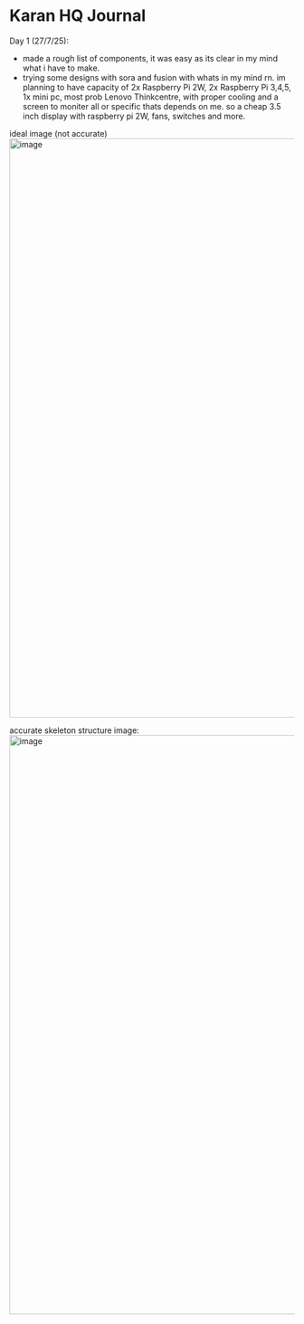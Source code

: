 # Karan HQ Journal

Day 1 (27/7/25):

- made a rough list of components, it was easy as its clear in my mind what i have to make.
- trying some designs with sora and fusion with whats in my mind rn. im planning to have capacity of 2x Raspberry Pi 2W, 2x Raspberry Pi 3,4,5, 1x mini pc, most prob Lenovo Thinkcentre, with proper cooling and a screen to moniter all or specific thats depends on me. so a cheap 3.5 inch display with raspberry pi 2W, fans, switches and more.

ideal image (not accurate)
<img width="1536" height="1024" alt="image" src="https://github.com/user-attachments/assets/0666a935-8d5e-4b9e-8668-4a9d110ef258" />

accurate skeleton structure image:
<img width="1536" height="1024" alt="image" src="https://github.com/user-attachments/assets/a894653c-f823-45f4-961f-7ecdddbc2c32" />
